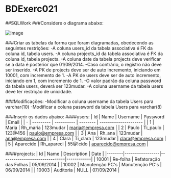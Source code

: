 # BDExerc021
##SQLWork
###Considere o diagrama abaixo:

![image](https://github.com/Matheus-Franca-x/BDExerc021/assets/99504777/e6c12127-4eca-4945-831e-1b63564bfb43)

###Criar as tabelas da forma que foram diagramadas, obedecendo as seguintes restrições:
-A coluna users_id da tabela associativa é FK da coluna id, tabela users.
-A coluna projects_id da tabela associativa é FK da coluna id, tabela projects.
-A coluna date da tabela projects deve verificar se a data é posterior que 01/09/2014.
-Caso contrário, o registro não deve ser inserido.
-A PK de projects deve ser de auto incremento, iniciando em 10001, com incremento de 1.
-A PK de users deve ser de auto incremento, iniciando em 1, com incremento de 1.
-O valor padrão da coluna password da tabela users, deverá ser 123mudar.
-A coluna username da tabela users deve ter restrição de unicidade.

###Modificações:
-Modificar a coluna username da tabela Users para varchar(10)
-Modificar a coluna password da tabela Users para varchar(8)

###Inserir os dados abaixo:
####users:
| Id | Name | Username | Password | Email |
| - | --------- | ---------- | -------- | --------------------- |
| 1 | Maria     | Rh_maria   | 123mudar | maria@empresa.com     |
| 2 | Paulo     | Ti_paulo   | 123@456  | paulo@empresa.com     |
| 3 | Ana       | Rh_ana     | 123mudar | ana@empresa.com       |
| 4 | Clara     | Ti_clara   | 123mudar | clara@empresa.com     |
| 5 | Aparecido | Rh_apareci | 55@!cido | aparecido@empresa.com |

####projects:
|   Id   |      Name       |          Description          |    Date    |
|--------|-----------------|-------------------------------|------------|
| 10001  | Re-folha        | Refatoração das Folhas        | 05/09/2014 |
| 10002  | Manutenção PC's | Manutenção PC's               | 06/09/2014 |
| 10003  | Auditoria       | NULL                          | 07/09/2014 |

